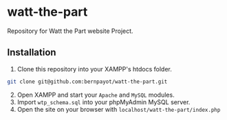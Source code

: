 # watt-the-part

Repository for Watt the Part website Project.

## Installation

1. Clone this repository into your XAMPP's htdocs folder.

```bash
git clone git@github.com:bernpayot/watt-the-part.git
```
2. Open XAMPP and start your `Apache` and `MySQL` modules.
3. Import `wtp_schema.sql` into your phpMyAdmin MySQL server.
4. Open the site on your browser with `localhost/watt-the-part/index.php`

